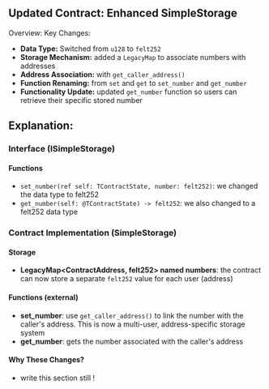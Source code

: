 ## Updated Contract: Enhanced SimpleStorage
Overview:
Key Changes:
- **Data Type:** Switched from `u128` to `felt252`
- **Storage Mechanism:** added a `LegacyMap` to associate numbers with addresses
- **Address Association:** with `get_caller_address()` 
- **Function Renaming:** from `set` and `get` to `set_number` and `get_number`
- **Functionality Update:** updated `get_number` function so users can retrieve their specific stored number

## Explanation:

### Interface (ISimpleStorage)

#### Functions

- `set_number(ref self: TContractState, number: felt252)`: we changed the data type to felt252
- `get_number(self: @TContractState) -> felt252`: we also changed to a felt252 data type
### Contract Implementation (SimpleStorage)

#### Storage

- **LegacyMap<ContractAddress, felt252> named numbers**: the contract can now store a separate `felt252` value for each user (address)

#### Functions (external)

- **set_number**: use `get_caller_address()` to link the number with the caller's address. This is now a multi-user, address-specific storage system
- **get_number**: gets the number associated with the caller's address

#### Why These Changes?

- write this section still !
